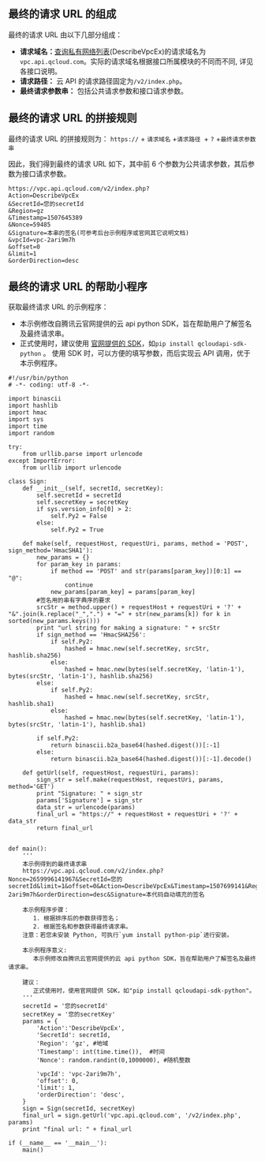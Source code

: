 ## 最终的请求 URL 的组成
最终的请求 URL 由以下几部分组成：
- **请求域名：**[查询私有网络列表](https://cloud.tencent.com/document/product/215/1372)(DescribeVpcEx)的请求域名为`vpc.api.qcloud.com`。实际的请求域名根据接口所属模块的不同而不同, 详见各接口说明。
- **请求路径：** 云 API 的请求路径固定为`/v2/index.php`。
- **最终请求参数串：** 包括公共请求参数和接口请求参数。

## 最终的请求 URL 的拼接规则
最终的请求 URL 的拼接规则为： `https://` + `请求域名` +`请求路径 `+ `?` +`最终请求参数串`

因此，我们得到最终的请求 URL 如下，其中前 6 个参数为公共请求参数，其后参数为接口请求参数。

```
https://vpc.api.qcloud.com/v2/index.php?
Action=DescribeVpcEx
&SecretId=您的secretId
&Region=gz
&Timestamp=1507645389
&Nonce=59485
&Signature=本串的签名(可参考后台示例程序或官网其它说明文档)
&vpcId=vpc-2ari9m7h
&offset=0
&limit=1
&orderDirection=desc
```
## 最终的请求 URL 的帮助小程序

获取最终请求 URL 的示例程序：
- 本示例修改自腾讯云官网提供的云 api python SDK，旨在帮助用户了解签名及最终请求串。
- 正式使用时，建议使用 [官网提供的 SDK](https://cloud.tencent.com/document/developer-resource)，如`pip install qcloudapi-sdk-python` 。 使用  SDK 时，可以方便的填写参数，而后实现云 API 调用，优于本示例程序。

```
#!/usr/bin/python
# -*- coding: utf-8 -*-

import binascii
import hashlib
import hmac
import sys
import time
import random

try:
    from urllib.parse import urlencode
except ImportError:
    from urllib import urlencode

class Sign:
    def __init__(self, secretId, secretKey):
        self.secretId = secretId
        self.secretKey = secretKey
        if sys.version_info[0] > 2:
            self.Py2 = False
        else:
            self.Py2 = True

    def make(self, requestHost, requestUri, params, method = 'POST', sign_method='HmacSHA1'):
        new_params = {}
        for param_key in params:
            if method == 'POST' and str(params[param_key])[0:1] == "@":
                continue
            new_params[param_key] = params[param_key]
        #签名用的串有字典序的要求
        srcStr = method.upper() + requestHost + requestUri + '?' + "&".join(k.replace("_",".") + "=" + str(new_params[k]) for k in sorted(new_params.keys()))  
        print "url string for making a signature: " + srcStr
        if sign_method == 'HmacSHA256':
            if self.Py2:
                hashed = hmac.new(self.secretKey, srcStr, hashlib.sha256)
            else:
                hashed = hmac.new(bytes(self.secretKey, 'latin-1'), bytes(srcStr, 'latin-1'), hashlib.sha256)
        else:
            if self.Py2:
                hashed = hmac.new(self.secretKey, srcStr, hashlib.sha1)
            else:
                hashed = hmac.new(bytes(self.secretKey, 'latin-1'), bytes(srcStr, 'latin-1'), hashlib.sha1)

        if self.Py2:
            return binascii.b2a_base64(hashed.digest())[:-1]
        else:
            return binascii.b2a_base64(hashed.digest())[:-1].decode()

    def getUrl(self, requestHost, requestUri, params):
        sign_str = self.make(requestHost, requestUri, params, method='GET')
        print "Signature: " + sign_str
        params['Signature'] = sign_str
        data_str = urlencode(params)
        final_url = "https://" + requestHost + requestUri + '?' + data_str 
        return final_url


def main():
    ''' 
    本示例得到的最终请求串
    https://vpc.api.qcloud.com/v2/index.php?Nonce=2659996141967&SecretId=您的secretId&limit=1&offset=0&Action=DescribeVpcEx&Timestamp=1507699141&Region=gz&vpcId=vpc-2ari9m7h&orderDirection=desc&Signature=本代码自动填充的签名

    本示例程序步骤：
       1. 根据排序后的参数获得签名；
       2. 根据签名和参数获得最终请求串。
    注意：若您未安装 Python, 可执行`yum install python-pip`进行安装。

    本示例程序意义:
       本示例修改自腾讯云官网提供的云 api python SDK，旨在帮助用户了解签名及最终请求串。

    建议：
       正式使用时，使用官网提供 SDK，如"pip install qcloudapi-sdk-python"。
    '''
    secretId = '您的secretId'
    secretKey = '您的secretKey'
    params = {
        'Action':'DescribeVpcEx',
        'SecretId': secretId,
        'Region': 'gz', #地域
        'Timestamp': int(time.time()),  #时间
        'Nonce': random.randint(0,1000000), #随机整数

        'vpcId': 'vpc-2ari9m7h',
        'offset': 0,
        'limit': 1,
        'orderDirection': 'desc',
    }
    sign = Sign(secretId, secretKey)
    final_url = sign.getUrl('vpc.api.qcloud.com', '/v2/index.php', params)
    print "final url: " + final_url

if (__name__ == '__main__'):
    main()
```

